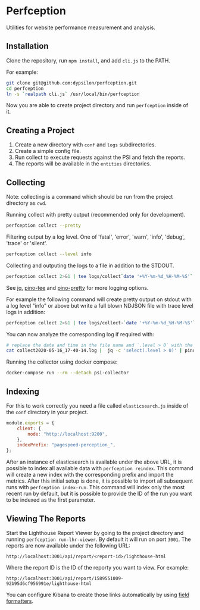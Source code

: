 # Perfception

Utilities for website performance measurement and analysis.

## Installation

Clone the repository, run `npm install`, and add `cli.js` to the PATH.

For example:

```bash
git clone git@github.com:dypsilon/perfception.git
cd perfception
ln -s `realpath cli.js` /usr/local/bin/perfception
```

Now you are able to create project directory and run `perfception` inside of it.

## Creating a Project

1. Create a new directory with `conf` and `logs` subdirectories.
2. Create a simple config file.
3. Run collect to execute requests against the PSI and fetch the reports.
4. The reports will be available in the `entities` directories.

## Collecting

Note: collecting is a command which should be run from the project directory as `cwd`.

Running collect with pretty output (recommended only for development).

```bash
perfception collect --pretty
```

Filtering output by a log level. One of 'fatal', 'error', 'warn', 'info', 'debug', 'trace' or 'silent'.

```bash
perfception collect --level info
```

Collecting and outputing the logs to a file in addition to the STDOUT.

```bash
perfception collect 2>&1 | tee logs/collect`date '+%Y-%m-%d_%H-%M-%S'`.log
```

See [jq](https://stedolan.github.io/jq/), [pino-tee](https://www.npmjs.com/package/pino-tee) and [pino-pretty](https://github.com/pinojs/pino-pretty) for more logging options.

For example the following command will create pretty output on stdout with a log level "info" or above but write a full blown NDJSON file with trace level logs in addition:

```bash
perfception collect 2>&1 | tee logs/collect-`date '+%Y-%m-%d_%H-%M-%S'`.log |  jq -c 'select(.level > 20)' | pino-pretty
```

You can now analyze the corresponding log if required with:

```bash
# replace the date and time in the file name and `.level > 0` with the level you want to work with (e.g. 30, 40, 50).
cat collect2020-05-16_17-40-14.log |  jq -c 'select(.level > 0)' | pino-pretty
```

Running the collector using docker compose:

```bash
docker-compose run --rm --detach psi-collector
```

## Indexing

For this to work correctly you need a file called `elasticsearch.js` inside of the `conf` directory in your project.

```javascript
module.exports = {
	client: {
		node: "http://localhost:9200",
	},
	indexPrefix: "pagespeed-perception_",
};
```

After an instance of elasticsearch is available under the above URL, it is possible to index all available data with `perfception reindex`. This command will create a new index with the corresponding prefix and import the metrics.
After this initial setup is done, it is possible to import all subsequent runs with `perfception index-run`. This
command will index only the most recent run by default, but it is possible to provide the ID of the run you want to be indexed as the first parameter.

## Viewing The Reports

Start the Lighthouse Report Viewer by going to the project directory and running `perfception run-lhr-viewer`.
By default it will run on port `3001`. The reports are now available under the following URL:

```
http://localhost:3001/api/report/<report-id>/lighthouse-html
```

Where the report ID is the ID of the reporty you want to view. For example:

```
http://localhost:3001/api/report/1589551009-92b95d6cf956991e/lighthouse-html
```

You can configure Kibana to create those links automatically by using [field formatters](https://www.elastic.co/guide/en/kibana/current/field-formatters-string.html).
